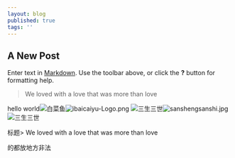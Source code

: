 ```yaml
---
layout: blog
published: true
tags: ''
---
```


## A New Post

Enter text in [Markdown](http://daringfireball.net/projects/markdown/). Use the toolbar above, or click the **?** button for formatting help.
> We loved with a love that was more than love

hello world![白菜鱼]({{site.baseurl}}/_posts/ibaicaiyu-Logo.png)![ibaicaiyu-Logo.png]({{site.baseurl}}/_posts/ibaicaiyu-Logo.png)
![三生三世]({{site.baseurl}}/media/sanshengsanshi.jpg)![sanshengsanshi.jpg]({{site.baseurl}}/media/sanshengsanshi.jpg)
![三生三世]({{site.baseurl}}/media/sanshengsanshi.jpg)

            
            
                            

标题> We loved with a love that was more than love

的都放地方非法

